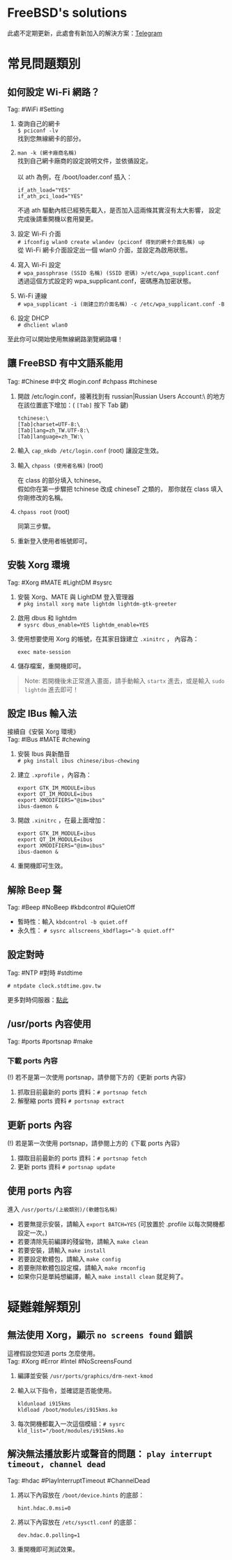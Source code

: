 # FreeBSD's solutions
此處不定期更新，此處會有新加入的解決方案：[Telegram](https://t.me/joinchat/AAAAAE4fEBbZSpfeyuuE0Q)

# 常見問題類別
## 如何設定 Wi-Fi 網路？
Tag: #WiFi #Setting

1. 查詢自己的網卡<br>
   `$ pciconf -lv` <br>
   找到您無線網卡的部分。

2. `man -k (網卡廠商名稱)` <br>
   找到自己網卡廠商的設定說明文件，並依循設定。<br>
   <br>
   以 ath 為例，在 /boot/loader.conf 插入：<br>

   ```
   if_ath_load="YES"
   if_ath_pci_load="YES"
   ```

   不過 ath 驅動內核已經預先載入，是否加入這兩條其實沒有太大影響，
   設定完成後請重開機以套用變更。

3. 設定 Wi-Fi 介面<br>
   `# ifconfig wlan0 create wlandev (pciconf 得到的網卡介面名稱) up`
   <br>
   從 Wi-Fi 網卡介面設定出一個 wlan0 介面，並設定為啟用狀態。

4. 寫入 Wi-Fi 設定<br>
   `# wpa_passphrase (SSID 名稱) (SSID 密碼) >/etc/wpa_supplicant.conf`
   <br>
   透過這個方式設定的 wpa_supplicant.conf，密碼應為加密狀態。

5. Wi-Fi 連線<br>
   `# wpa_supplicant -i (剛建立的介面名稱) -c /etc/wpa_supplicant.conf -B`

6. 設定 DHCP<br>
   `# dhclient wlan0`

至此你可以開始使用無線網路瀏覽網路囉！

## 讓 FreeBSD 有中文語系能用
Tag: #Chinese #中文 #login.conf #chpass #tchinese

1. 開啟 /etc/login.conf，接著找到有 russian|Russian Users Account:\ 的地方<br>
   在該位置底下增加：( `[Tab]` 按下 Tab 鍵)

   ```
   tchinese:\
   [Tab]charset=UTF-8:\
   [Tab]lang=zh_TW.UTF-8:\
   [Tab]language=zh_TW:\
   ```

2. 輸入 `cap_mkdb /etc/login.conf` (root) 讓設定生效。

3. 輸入 `chpass (使用者名稱)` (root)

   在 class 的部分填入 tchinese。<br>
   假如你在第一步驟把 tchinese 改成 chineseT 之類的，
   那你就在 class 填入你剛修改的名稱。

4. `chpass root` (root)
   
   同第三步驟。

5. 重新登入使用者帳號即可。

## 安裝 Xorg 環境
Tag: #Xorg #MATE #LightDM #sysrc

1. 安裝 Xorg、MATE 與 LightDM 登入管理器<br>
   `# pkg install xorg mate lightdm lightdm-gtk-greeter`

2. 啟用 dbus 和 lightdm<br>
   `# sysrc dbus_enable=YES lightdm_enable=YES`

3. 使用想要使用 Xorg 的帳號，在其家目錄建立 `.xinitrc` ，
   內容為：<br>

   ```
   exec mate-session
   ```

4. 儲存檔案，重開機即可。

> Note: 若開機後未正常進入畫面，請手動輸入 `startx` 進去，或是輸入
> `sudo lightdm` 進去即可！

## 設定 IBus 輸入法
接續自《安裝 Xorg 環境》<br/>
Tag: #IBus #MATE #chewing

1. 安裝 Ibus 與新酷音<br>
   `# pkg install ibus chinese/ibus-chewing`

2. 建立 `.xprofile` ，內容為：<br>
   ```
   export GTK_IM_MODULE=ibus
   export QT_IM_MODULE=ibus
   export XMODIFIERS="@im=ibus"
   ibus-daemon &
   ```

3. 開啟 `.xinitrc` ，在最上面增加：<br>
   ```
   export GTK_IM_MODULE=ibus
   export QT_IM_MODULE=ibus
   export XMODIFIERS="@im=ibus"
   ibus-daemon &
   ```

4. 重開機即可生效。

## 解除 Beep 聲
Tag: #Beep #NoBeep #kbdcontrol #QuietOff

- 暫時性：輸入 `kbdcontrol -b quiet.off`
- 永久性： `# sysrc allscreens_kbdflags="-b quiet.off"`

## 設定對時
Tag: #NTP #對時 #stdtime

```
# ntpdate clock.stdtime.gov.tw
```

更多對時伺服器：[點此](http://www.stdtime.gov.tw/chinese/bulletin/NTP%20promo.txt)

## /usr/ports 內容使用
Tag: #ports #portsnap #make

### 下載 ports 內容
(!) 若不是第一次使用 portsnap，請參閱下方的《更新 ports 內容》

1. 抓取目前最新的 ports 資料：`# portsnap fetch`
2. 解壓縮 ports 資料 `# portsnap extract`

## 更新 ports 內容
(!) 若是第一次使用 portsnap，請參閱上方的《下載 ports 內容》

1. 擷取目前最新的 ports 資料：`# portsnap fetch`
2. 更新 ports 資料 `# portsnap update`

## 使用 ports 內容
進入 `/usr/ports/(上級類別)/(軟體包名稱)`

- 若要無提示安裝，請輸入 `export BATCH=YES` (可放置於 .profile 以每次開機都設定一次。)
- 若要清除先前編譯的殘留物，請輸入 `make clean`
- 若要安裝，請輸入 `make install`
- 若要設定軟體包，請輸入 `make config`
- 若要刪除軟體包設定檔，請輸入 `make rmconfig`
- 如果你只是單純想編譯，輸入 `make install clean` 就足夠了。

# 疑難雜解類別
## 無法使用 Xorg，顯示 `no screens found` 錯誤
這裡假設您知道 ports 怎麼使用。<br/>
Tag: #Xorg #Error #Intel #NoScreensFound

1. 編譯並安裝 `/usr/ports/graphics/drm-next-kmod`
2. 輸入以下指令，並確認是否能使用。

   ```
   kldunload i915kms
   kldload /boot/modules/i915kms.ko
   ```

3. 每次開機都載入一次這個模組：`# sysrc kld_list="/boot/modules/i915kms.ko`

## 解決無法播放影片或聲音的問題： `play interrupt timeout, channel dead`
Tag: #hdac #PlayInterruptTimeout #ChannelDead

1. 將以下內容放在 `/boot/device.hints` 的底部：

   ```
   hint.hdac.0.msi=0
   ```

2. 將以下內容放在 `/etc/sysctl.conf` 的底部：

   ```
   dev.hdac.0.polling=1
   ```

3. 重開機即可測試效果。
